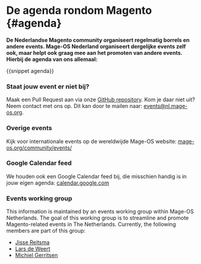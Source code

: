 # De agenda rondom Magento {#agenda}

**De Nederlandse Magento community organiseert regelmatig borrels en andere events. Mage-OS Nederland organiseert dergelijke events zelf ook, maar helpt ook graag mee aan het promoten van andere events. Hierbij de agenda van ons allemaal:**

{{snippet agenda}}

### Staat jouw event er niet bij? 
Maak een Pull Request aan via onze [GitHub repository](https://github.com/mage-os-nl/mage-os.nl/blob/main/content/data/events.json). Kom je daar niet uit? Neem contact met ons op. Dit kan door te mailen naar: [events@nl.mage-os.org](events@nl.mage-os.org).

### Overige events
Kijk voor internationale events op de wereldwijde Mage-OS website: [mage-os.org/community/events/](https://mage-os.org/community/events/)

### Google Calendar feed
We houden ook een Google Calendar feed bij, die misschien handig is in jouw eigen agenda: [calendar.google.com](https://calendar.google.com/calendar/u/0?cid=ZGY1NTU4ZDE1NjU3N2VhNmFkOWY3YTIxMzJjM2U5MjllMWJiYzVkYmY4OTkyMzllMzRjMjI3NzVmMTVhMTdiZkBncm91cC5jYWxlbmRhci5nb29nbGUuY29t)


### Events working group
This information is maintained by an events working group within Mage-OS Netherlands. The goal of this working group is to streamline and promote Magento-related events in The Netherlands. Currently, the following members are part of this group:

- [Jisse Reitsma](https://www.linkedin.com/in/jissereitsma/)
- [Lars de Weert](https://www.linkedin.com/in/larsdw/)
- [Michiel Gerritsen](https://www.linkedin.com/in/michielgerritsen/)
